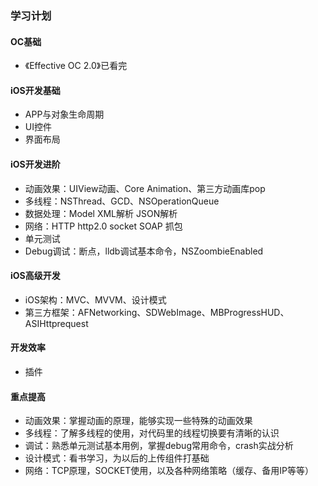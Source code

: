 ### 学习计划

#### OC基础
* 《Effective OC 2.0》已看完

#### iOS开发基础
* APP与对象生命周期
* UI控件
* 界面布局

#### iOS开发进阶
* 动画效果：UIView动画、Core Animation、第三方动画库pop
* 多线程：NSThread、GCD、NSOperationQueue
* 数据处理：Model XML解析 JSON解析
* 网络：HTTP http2.0 socket SOAP 抓包
* 单元测试
* Debug调试：断点，lldb调试基本命令，NSZoombieEnabled

#### iOS高级开发
* iOS架构：MVC、MVVM、设计模式
* 第三方框架：AFNetworking、SDWebImage、MBProgressHUD、ASIHttprequest

#### 开发效率
* 插件


#### 重点提高
* 动画效果：掌握动画的原理，能够实现一些特殊的动画效果
* 多线程：了解多线程的使用，对代码里的线程切换要有清晰的认识
* 调试：熟悉单元测试基本用例，掌握debug常用命令，crash实战分析
* 设计模式：看书学习，为以后的上传组件打基础
* 网络：TCP原理，SOCKET使用，以及各种网络策略（缓存、备用IP等等）




